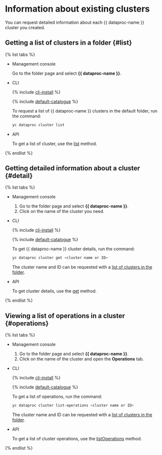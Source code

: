 # Information about existing clusters

You can request detailed information about each {{ dataproc-name }} cluster you created.

## Getting a list of clusters in a folder {#list}

{% list tabs %}

* Management console

    Go to the folder page and select **{{ dataproc-name }}**.

* CLI

    {% include [cli-install](../../_includes/cli-install.md) %}

    {% include [default-catalogue](../../_includes/default-catalogue.md) %}

    To request a list of {{ dataproc-name }} clusters in the default folder, run the command:

    ```bash
    yc dataproc cluster list
    ```

* API

    To get a list of cluster, use the [list](../api-ref/Cluster/list.md) method.

{% endlist %}

## Getting detailed information about a cluster {#detail}

{% list tabs %}

* Management console
    1. Go to the folder page and select **{{ dataproc-name }}**.
    1. Click on the name of the cluster you need.

* CLI

    {% include [cli-install](../../_includes/cli-install.md) %}

    {% include [default-catalogue](../../_includes/default-catalogue.md) %}

    To get {{ dataproc-name }} cluster details, run the command:

    ```bash
    yc dataproc cluster get <cluster name or ID>
    ```

    The cluster name and ID can be requested with a [list of clusters in the folder](#list).

* API

    To get cluster details, use the [get](../api-ref/Cluster/get.md) method.

{% endlist %}

## Viewing a list of operations in a cluster {#operations}

{% list tabs %}

* Management console
    1. Go to the folder page and select **{{ dataproc-name }}**.
    1. Click on the name of the cluster and open the **Operations** tab.

* CLI

    {% include [cli-install](../../_includes/cli-install.md) %}

    {% include [default-catalogue](../../_includes/default-catalogue.md) %}

    To get a list of operations, run the command:

    ```bash
    yc dataproc cluster list-operations <cluster name or ID>
    ```

    The cluster name and ID can be requested with a [list of clusters in the folder](#list).

* API

    To get a list of cluster operations, use the [listOperations](../api-ref/Cluster/listOperations.md) method.

{% endlist %}

